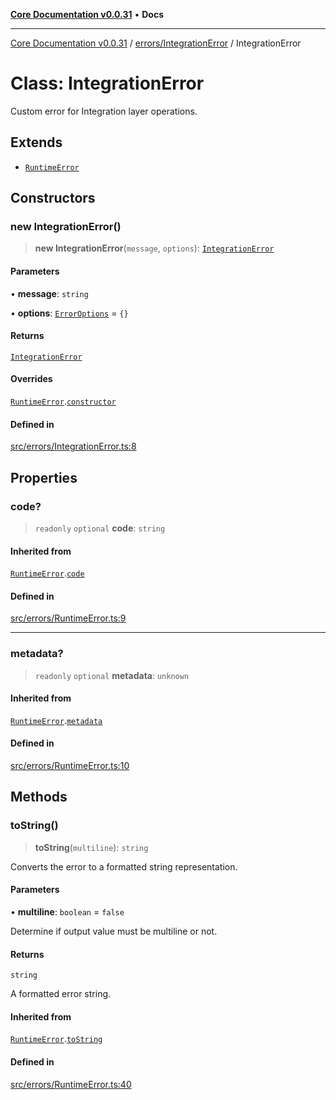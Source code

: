 [**Core Documentation v0.0.31**](../../../README.md) • **Docs**

***

[Core Documentation v0.0.31](../../../modules.md) / [errors/IntegrationError](../README.md) / IntegrationError

# Class: IntegrationError

Custom error for Integration layer operations.

## Extends

- [`RuntimeError`](../../RuntimeError/classes/RuntimeError.md)

## Constructors

### new IntegrationError()

> **new IntegrationError**(`message`, `options`): [`IntegrationError`](IntegrationError.md)

#### Parameters

• **message**: `string`

• **options**: [`ErrorOptions`](../../../definitions/interfaces/ErrorOptions.md) = `{}`

#### Returns

[`IntegrationError`](IntegrationError.md)

#### Overrides

[`RuntimeError`](../../RuntimeError/classes/RuntimeError.md).[`constructor`](../../RuntimeError/classes/RuntimeError.md#constructors)

#### Defined in

[src/errors/IntegrationError.ts:8](https://github.com/stonemjs/core/blob/40e6656006329b0d27f05f845f48db22a574f5ce/src/errors/IntegrationError.ts#L8)

## Properties

### code?

> `readonly` `optional` **code**: `string`

#### Inherited from

[`RuntimeError`](../../RuntimeError/classes/RuntimeError.md).[`code`](../../RuntimeError/classes/RuntimeError.md#code)

#### Defined in

[src/errors/RuntimeError.ts:9](https://github.com/stonemjs/core/blob/40e6656006329b0d27f05f845f48db22a574f5ce/src/errors/RuntimeError.ts#L9)

***

### metadata?

> `readonly` `optional` **metadata**: `unknown`

#### Inherited from

[`RuntimeError`](../../RuntimeError/classes/RuntimeError.md).[`metadata`](../../RuntimeError/classes/RuntimeError.md#metadata)

#### Defined in

[src/errors/RuntimeError.ts:10](https://github.com/stonemjs/core/blob/40e6656006329b0d27f05f845f48db22a574f5ce/src/errors/RuntimeError.ts#L10)

## Methods

### toString()

> **toString**(`multiline`): `string`

Converts the error to a formatted string representation.

#### Parameters

• **multiline**: `boolean` = `false`

Determine if output value must be multiline or not.

#### Returns

`string`

A formatted error string.

#### Inherited from

[`RuntimeError`](../../RuntimeError/classes/RuntimeError.md).[`toString`](../../RuntimeError/classes/RuntimeError.md#tostring)

#### Defined in

[src/errors/RuntimeError.ts:40](https://github.com/stonemjs/core/blob/40e6656006329b0d27f05f845f48db22a574f5ce/src/errors/RuntimeError.ts#L40)
